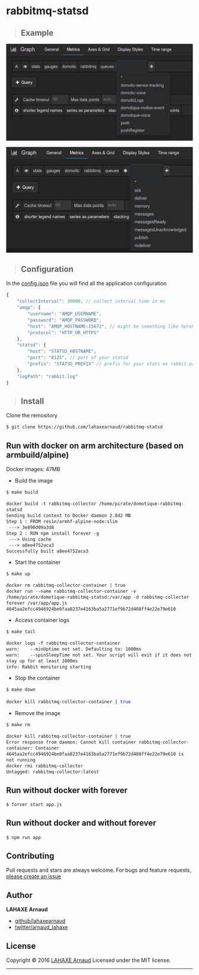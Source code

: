 # rabbitmq-statsd

> ## Example

![Alt text](https://github.com/lahaxearnaud/rabbitmq-statsd/blob/master/data/queues.png?raw=true "Queues keys")

![Alt text](https://github.com/lahaxearnaud/rabbitmq-statsd/blob/master/data/stats.png?raw=true "Stats keys")

> ## Configuration

In the [config.json](https://github.com/lahaxearnaud/rabbitmq-statsd/blob/master/config.json) file you will find all the application configuration

```js
{
	"collectInterval": 30000, // collect interval time in ms
	"amqp": {
		"username": "AMQP_USERNAME",
		"password": "AMQP_PASSWORD",
		"host": "AMQP_HOSTNAME:15672", // might be something like heroku.srs.rabbitmq.com/rabbitmq/foobar
		"protocol": "HTTP_OR_HTTPS"
	},
	"statsd": {
		"host": "STATSD_HOSTNAME",
		"port": "8125", // port of your statsd
		"prefix": "STATSD_PREFIX" // prefix for your stats ex rabbit.prod / rabbit.dev
	},
	"logPath": "rabbit.log"
}
```

> ## Install

Clone the remository

```sh
$ git clone https://github.com/lahaxearnaud/rabbitmq-statsd
```

## Run with docker on arm architecture (based on armbuild/alpine)

Docker images: 47MB

- Build the image
```sh
$ make build
```
```
docker build -t rabbitmq-collector /home/pirate/domotique-rabbitmq-statsd
Sending build context to Docker daemon 2.842 MB
Step 1 : FROM resin/armhf-alpine-node:slim
 ---> 3e890d09a3d8
Step 2 : RUN npm install forever -g
 ---> Using cache
 ---> a8ee4752aca3
Successfully built a8ee4752aca3

```
- Start the container
```sh
$ make up
```
```
docker rm rabbitmq-collector-container | true
docker run --name rabbitmq-collector-container -v /home/pirate/domotique-rabbitmq-statsd:/var/app -d rabbitmq-collector forever /var/app/app.js
4645aa2efcc4946924be0faa8237e4163ba5a2771ef9b72d488ff4e22e79e610
```

- Access container logs
```sh
$ make tail
```
```
docker logs -f rabbitmq-collector-container
warn:    --minUptime not set. Defaulting to: 1000ms
warn:    --spinSleepTime not set. Your script will exit if it does not stay up for at least 1000ms
info: Rabbit monitoring starting

```

- Stop the container
```sh
$ make down

docker kill rabbitmq-collector-container | true

```

- Remove the image
```sh
$ make rm
```
```
docker kill rabbitmq-collector-container | true
Error response from daemon: Cannot kill container rabbitmq-collector-container: Container 4645aa2efcc4946924be0faa8237e4163ba5a2771ef9b72d488ff4e22e79e610 is not running
docker rmi rabbitmq-collector
Untagged: rabbitmq-collector:latest

```

## Run without docker with forever

```sh
$ forver start app.js

```

## Run without docker and without forever

```sh
$ npm run app

```

## Contributing

Pull requests and stars are always welcome. For bugs and feature requests, [please create an issue](https://github.com/lahaxearnaud/rabbitmq-statsd/issues)

## Author

**LAHAXE Arnaud**

* [github/lahaxearnaud](https://github.com/lahaxearnaud)
* [twitter/arnaud_lahaxe](http://twitter.com/arnaud_lahaxe)

## License

Copyright © 2016 [LAHAXE Arnaud]()
Licensed under the MIT license.

***
